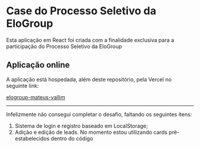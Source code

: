 # Case do Processo Seletivo da EloGroup

Esta aplicação em React foi criada com a finalidade exclusiva para a participação do Processo Seletivo da EloGroup

## Aplicação online

A aplicação está hospedada, além deste repositório, pela Vercel no seguinte link:

[elogroup-mateus-vallim](https://elogroup-mateus-vallim.vercel.app/)

----

Infelizmente não consegui completar o desafio, faltando os seguintes itens:

1. Sistema de login e registro baseado em LocalStorage;
2. Adição e edição de leads. No momento estou utilizando cards pré-estabelecidos dentro do código
